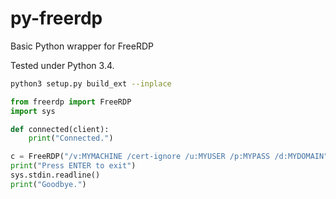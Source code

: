 # py-freerdp
Basic Python wrapper for FreeRDP

Tested under Python 3.4.

```bash
python3 setup.py build_ext --inplace
```

```python
from freerdp import FreeRDP
import sys

def connected(client):
    print("Connected.")

c = FreeRDP("/v:MYMACHINE /cert-ignore /u:MYUSER /p:MYPASS /d:MYDOMAIN", connected)
print("Press ENTER to exit")
sys.stdin.readline()
print("Goodbye.")
```

